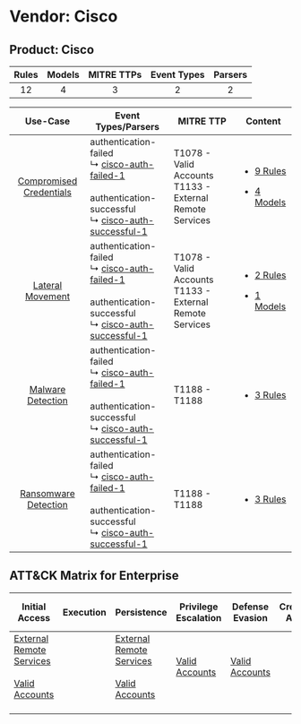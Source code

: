 Vendor: Cisco
=============
Product: Cisco
--------------
| Rules | Models | MITRE TTPs | Event Types | Parsers |
|:-----:|:------:|:----------:|:-----------:|:-------:|
|  12   |   4    |     3      |      2      |    2    |

|                                  Use-Case                                  | Event Types/Parsers                                                                                                                                                                                                      | MITRE TTP                                                      | Content                                                                                                        |
|:--------------------------------------------------------------------------:| ------------------------------------------------------------------------------------------------------------------------------------------------------------------------------------------------------------------------ | -------------------------------------------------------------- | -------------------------------------------------------------------------------------------------------------- |
| [Compromised Credentials](../../../UseCases/uc_compromised_credentials.md) |  authentication-failed<br> ↳ [cisco-auth-failed-1](Parsers/parserContent_cisco-auth-failed-1.md)<br><br> authentication-successful<br> ↳ [cisco-auth-successful-1](Parsers/parserContent_cisco-auth-successful-1.md)<br> | T1078 - Valid Accounts<br>T1133 - External Remote Services<br> | [<ul><li>9 Rules</li></ul><ul><li>4 Models</li></ul>](Rules_Models/r_m_cisco_cisco_Compromised_Credentials.md) |
|        [Lateral Movement](../../../UseCases/uc_lateral_movement.md)        |  authentication-failed<br> ↳ [cisco-auth-failed-1](Parsers/parserContent_cisco-auth-failed-1.md)<br><br> authentication-successful<br> ↳ [cisco-auth-successful-1](Parsers/parserContent_cisco-auth-successful-1.md)<br> | T1078 - Valid Accounts<br>T1133 - External Remote Services<br> | [<ul><li>2 Rules</li></ul><ul><li>1 Models</li></ul>](Rules_Models/r_m_cisco_cisco_Lateral_Movement.md)        |
|       [Malware Detection](../../../UseCases/uc_malware_detection.md)       |  authentication-failed<br> ↳ [cisco-auth-failed-1](Parsers/parserContent_cisco-auth-failed-1.md)<br><br> authentication-successful<br> ↳ [cisco-auth-successful-1](Parsers/parserContent_cisco-auth-successful-1.md)<br> | T1188 - T1188<br>                                              | [<ul><li>3 Rules</li></ul>](Rules_Models/r_m_cisco_cisco_Malware_Detection.md)                                 |
|    [Ransomware Detection](../../../UseCases/uc_ransomware_detection.md)    |  authentication-failed<br> ↳ [cisco-auth-failed-1](Parsers/parserContent_cisco-auth-failed-1.md)<br><br> authentication-successful<br> ↳ [cisco-auth-successful-1](Parsers/parserContent_cisco-auth-successful-1.md)<br> | T1188 - T1188<br>                                              | [<ul><li>3 Rules</li></ul>](Rules_Models/r_m_cisco_cisco_Ransomware_Detection.md)                              |

ATT&CK Matrix for Enterprise
----------------------------
| Initial Access                                                                                                                                   | Execution | Persistence                                                                                                                                      | Privilege Escalation                                                | Defense Evasion                                                     | Credential Access | Discovery | Lateral Movement | Collection | Command and Control | Exfiltration | Impact |
| ------------------------------------------------------------------------------------------------------------------------------------------------ | --------- | ------------------------------------------------------------------------------------------------------------------------------------------------ | ------------------------------------------------------------------- | ------------------------------------------------------------------- | ----------------- | --------- | ---------------- | ---------- | ------------------- | ------------ | ------ |
| [External Remote Services](https://attack.mitre.org/techniques/T1133)<br><br>[Valid Accounts](https://attack.mitre.org/techniques/T1078)<br><br> |           | [External Remote Services](https://attack.mitre.org/techniques/T1133)<br><br>[Valid Accounts](https://attack.mitre.org/techniques/T1078)<br><br> | [Valid Accounts](https://attack.mitre.org/techniques/T1078)<br><br> | [Valid Accounts](https://attack.mitre.org/techniques/T1078)<br><br> |                   |           |                  |            |                     |              |        |